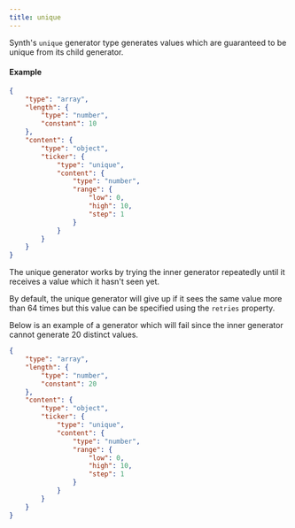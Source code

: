 ```yaml
---
title: unique
---
```


Synth's `unique` generator type generates values which are guaranteed to be unique from its child generator.

#### Example

```json synth
{
    "type": "array",
    "length": {
        "type": "number",
        "constant": 10
    },
    "content": {
        "type": "object",
        "ticker": {
            "type": "unique",
            "content": {
                "type": "number",
                "range": {
                    "low": 0,
                    "high": 10,
                    "step": 1
                }
            }
        }
    }
}
```

The unique generator works by trying the inner generator repeatedly until it receives a value which it hasn't seen yet.

By default, the unique generator will give up if it sees the same value more than 64 times but this value can be specified using the `retries` property.

Below is an example of a generator which will fail since the inner generator cannot generate 20 distinct values.

```json synth[expect = "Could not generate enough unique values from generator"]
{
    "type": "array",
    "length": {
        "type": "number",
        "constant": 20
    },
    "content": {
        "type": "object",
        "ticker": {
            "type": "unique",
            "content": {
                "type": "number",
                "range": {
                    "low": 0,
                    "high": 10,
                    "step": 1
                }
            }
        }
    }
}
```